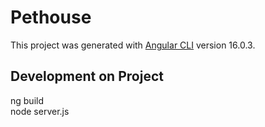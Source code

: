 # Pethouse

This project was generated with [Angular CLI](https://github.com/angular/angular-cli) version 16.0.3.

## Development on Project
ng build  <br>
node server.js